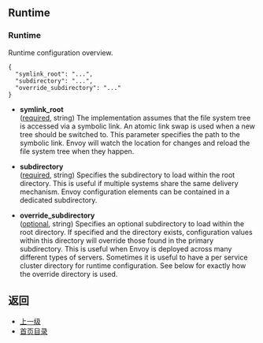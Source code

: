 ## Runtime

### Runtime
Runtime configuration overview.

```
{
  "symlink_root": "...",
  "subdirectory": "...",
  "override_subdirectory": "..."
}
```
- **symlink_root**</br>
	([required](#), string) The implementation assumes that the file system tree is accessed via a symbolic link. An atomic link swap is used when a new tree should be switched to. This parameter specifies the path to the symbolic link. Envoy will watch the location for changes and reload the file system tree when they happen.

- **subdirectory**</br>
	([required](#), string) Specifies the subdirectory to load within the root directory. This is useful if multiple systems share the same delivery mechanism. Envoy configuration elements can be contained in a dedicated subdirectory.

- **override_subdirectory**</br>
	([optional](#), string) Specifies an optional subdirectory to load within the root directory. If specified and the directory exists, configuration values within this directory will override those found in the primary subdirectory. This is useful when Envoy is deployed across many different types of servers. Sometimes it is useful to have a per service cluster directory for runtime configuration. See below for exactly how the override directory is used.



## 返回
- [上一级](../v1APIreference.md)
- [首页目录](../README.md)